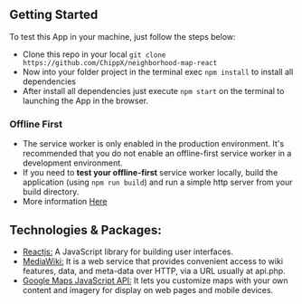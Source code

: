 ## Getting Started
To test this App in your machine, just follow the steps below:
- Clone this repo in your local ```git clone https://github.com/ChippX/neighborhood-map-react```
- Now into your folder project in the terminal exec ```npm install``` to install all dependencies
- After install all dependencies just execute ```npm start``` on the terminal to launching the App in the browser.
### Offline First
- The service worker is only enabled in the production environment. It's recommended that you do not enable an offline-first service worker in a development environment.
- If you need to **test your offline-first** service worker locally, build the application (using `npm run build`) and run a simple http server from your build directory.
- More information [Here](https://github.com/facebook/create-react-app/blob/master/packages/react-scripts/template/README.md#offline-first-considerations)


## Technologies & Packages:
* [Reactjs:](https://reactjs.org) A JavaScript library for building user interfaces.
* [MediaWiki:](https://www.mediawiki.org/wiki/API:Main_page) It is a web service that provides convenient access to wiki features, data, and meta-data over HTTP, via a URL usually at api.php.
* [Google Maps JavaScript API:](https://developers.google.com/maps/documentation/javascript/tutorial) It lets you customize maps with your own content and imagery for display on web pages and mobile devices.
